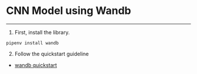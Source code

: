 # CNN Model using Wandb
---

1. First, install the library.

```
pipenv install wandb
```

2. Follow the quickstart guideline

- [wandb quickstart](https://docs.wandb.com/quickstart)
